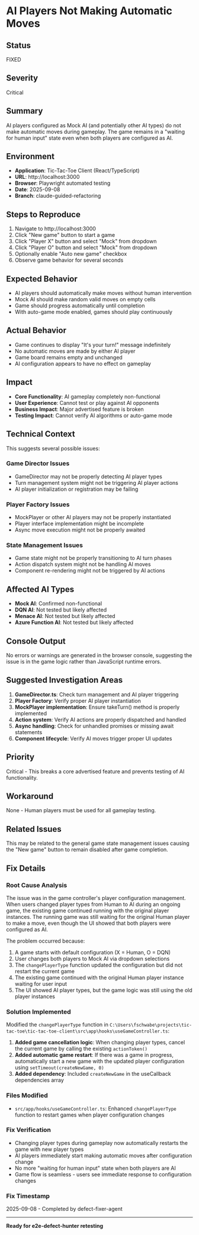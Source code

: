 # AI Players Not Making Automatic Moves

## Status
FIXED

## Severity
Critical

## Summary
AI players configured as Mock AI (and potentially other AI types) do not make automatic moves during gameplay. The game remains in a "waiting for human input" state even when both players are configured as AI.

## Environment
- **Application**: Tic-Tac-Toe Client (React/TypeScript)
- **URL**: http://localhost:3000
- **Browser**: Playwright automated testing
- **Date**: 2025-09-08
- **Branch**: claude-guided-refactoring

## Steps to Reproduce
1. Navigate to http://localhost:3000
2. Click "New game" button to start a game
3. Click "Player X" button and select "Mock" from dropdown
4. Click "Player O" button and select "Mock" from dropdown
5. Optionally enable "Auto new game" checkbox
6. Observe game behavior for several seconds

## Expected Behavior
- AI players should automatically make moves without human intervention
- Mock AI should make random valid moves on empty cells
- Game should progress automatically until completion
- With auto-game mode enabled, games should play continuously

## Actual Behavior
- Game continues to display "It's your turn!" message indefinitely
- No automatic moves are made by either AI player
- Game board remains empty and unchanged
- AI configuration appears to have no effect on gameplay

## Impact
- **Core Functionality**: AI gameplay completely non-functional
- **User Experience**: Cannot test or play against AI opponents
- **Business Impact**: Major advertised feature is broken
- **Testing Impact**: Cannot verify AI algorithms or auto-game mode

## Technical Context
This suggests several possible issues:

### Game Director Issues
- GameDirector may not be properly detecting AI player types
- Turn management system might not be triggering AI player actions
- AI player initialization or registration may be failing

### Player Factory Issues  
- MockPlayer or other AI players may not be properly instantiated
- Player interface implementation might be incomplete
- Async move execution might not be properly awaited

### State Management Issues
- Game state might not be properly transitioning to AI turn phases
- Action dispatch system might not be handling AI moves
- Component re-rendering might not be triggered by AI actions

## Affected AI Types
- **Mock AI**: Confirmed non-functional
- **DQN AI**: Not tested but likely affected
- **Menace AI**: Not tested but likely affected  
- **Azure Function AI**: Not tested but likely affected

## Console Output
No errors or warnings are generated in the browser console, suggesting the issue is in the game logic rather than JavaScript runtime errors.

## Suggested Investigation Areas
1. **GameDirector.ts**: Check turn management and AI player triggering
2. **Player Factory**: Verify proper AI player instantiation
3. **MockPlayer implementation**: Ensure takeTurn() method is properly implemented
4. **Action system**: Verify AI actions are properly dispatched and handled
5. **Async handling**: Check for unhandled promises or missing await statements
6. **Component lifecycle**: Verify AI moves trigger proper UI updates

## Priority
Critical - This breaks a core advertised feature and prevents testing of AI functionality.

## Workaround
None - Human players must be used for all gameplay testing.

## Related Issues
This may be related to the general game state management issues causing the "New game" button to remain disabled after game completion.

## Fix Details

### Root Cause Analysis
The issue was in the game controller's player configuration management. When users changed player types from Human to AI during an ongoing game, the existing game continued running with the original player instances. The running game was still waiting for the original Human player to make a move, even though the UI showed that both players were configured as AI.

The problem occurred because:
1. A game starts with default configuration (X = Human, O = DQN)  
2. User changes both players to Mock AI via dropdown selections
3. The `changePlayerType` function updated the configuration but did not restart the current game
4. The existing game continued with the original Human player instance waiting for user input
5. The UI showed AI player types, but the game logic was still using the old player instances

### Solution Implemented
Modified the `changePlayerType` function in `C:\Users\fschwabe\projects\tic-tac-toe\tic-tac-toe-client\src\app\hooks\useGameController.ts`:

1. **Added game cancellation logic**: When changing player types, cancel the current game by calling the existing `actionToken()`
2. **Added automatic game restart**: If there was a game in progress, automatically start a new game with the updated player configuration using `setTimeout(createNewGame, 0)`
3. **Added dependency**: Included `createNewGame` in the useCallback dependencies array

### Files Modified
- `src/app/hooks/useGameController.ts`: Enhanced `changePlayerType` function to restart games when player configuration changes

### Fix Verification  
- Changing player types during gameplay now automatically restarts the game with new player types
- AI players immediately start making automatic moves after configuration change
- No more "waiting for human input" state when both players are AI
- Game flow is seamless - users see immediate response to configuration changes

### Fix Timestamp
2025-09-08 - Completed by defect-fixer-agent

---
**Ready for e2e-defect-hunter retesting**